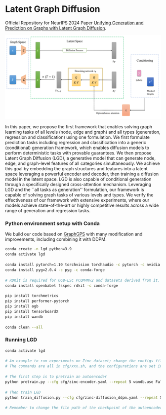 # Latent Graph Diffusion
Official Repository for NeurIPS 2024 Paper [Unifying Generation and Prediction on Graphs with Latent Graph Diffusion](https://openreview.net/pdf?id=lvibangnAs).

![Latent Graph Diffusion](./LatentGraphDiffusion.png)

In this paper, we propose the first framework that enables solving graph learning tasks of all levels (node, edge and graph) and all types (generation, regression and classification) using one formulation. We first formulate prediction tasks including regression and classification into a generic (conditional) generation framework, which enables diffusion models to perform deterministic tasks with provable guarantees. We then propose Latent Graph Diffusion (LGD), a generative model that can generate node, edge, and graph-level features of all categories simultaneously. We achieve this goal by embedding the graph structures and features into a latent space leveraging a powerful encoder and decoder, then training a diffusion model in the latent space. LGD is also capable of conditional generation through a specifically designed cross-attention mechanism. Leveraging LGD and the ``all tasks as generation'' formulation, our framework is capable of solving graph tasks of various levels and types. We verify the effectiveness of our framework with extensive experiments, where our models achieve state-of-the-art or highly competitive results across a wide range of generation and regression tasks.

### Python environment setup with Conda

We build our code based on [GraphGPS](https://github.com/rampasek/GraphGPS) with many modification and improvements, including combining it with DDPM.

```bash
conda create -n lgd python=3.9
conda activate lgd

conda install pytorch=1.10 torchvision torchaudio -c pytorch -c nvidia
conda install pyg=2.0.4 -c pyg -c conda-forge

# RDKit is required for OGB-LSC PCQM4Mv2 and datasets derived from it.  
conda install openbabel fsspec rdkit -c conda-forge

pip install torchmetrics
pip install performer-pytorch
pip install ogb
pip install tensorboardX
pip install wandb

conda clean --all
```

### Running LGD

```bash
conda activate lgd

# An example to run experiments on Zinc dataset; change the configs files to run other experiments on different datasets with desired hyperparameters
# The commands are all in cfg/xxx.sh, and the configurations are set in cfg/xxx.yaml

# The first step is to pretrain an autoencoder
python pretrain.py --cfg cfg/zinc-encoder.yaml --repeat 5 wandb.use False

# Then train LGD
python train_diffusion.py --cfg cfg/zinc-diffusion_ddpm.yaml --repeat 5 wandb.use False

# Remember to change the file path of the checkpoint of the autoencoder in diffusion.first_stage_config

```
